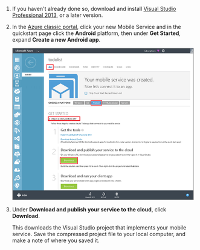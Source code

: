 1. If you haven't already done so, download and install [Visual Studio Professional 2013](https://go.microsoft.com/fwLink/p/?LinkID=391934), or a later version.
 
2. In the [Azure classic portal](https://manage.windowsazure.com/), click your new Mobile Service and in the quickstart page click the **Android** platform, then under **Get Started**, expand **Create a new Android app**. 

    ![](./media/mobile-services-download-service-locally/download-service-project.png)

4. Under **Download and publish your service to the cloud**, click **Download**.

	This downloads the Visual Studio project that implements your mobile service. Save the compressed project file to your local computer, and make a note of where you saved it.


